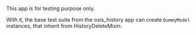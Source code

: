 This app is for testing purpose only.

With it, the base test suite from the osis_history app can create `DummyModel` instances, that inherit from HistoryDeleteMixin.
